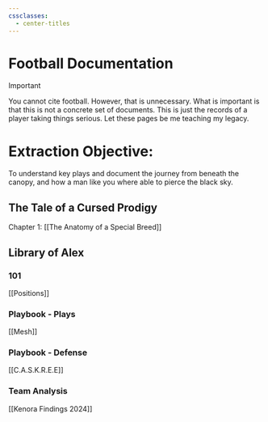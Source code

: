 ```yaml
---
cssclasses:
  - center-titles
---
```

# Football Documentation
>[!important]
> You cannot cite football. However, that is unnecessary. What is important is that this is not a concrete set of documents. This is just the records of a player taking things serious. Let these pages be me teaching my legacy.

# Extraction Objective:
To understand key plays and document the journey from beneath the canopy, and how a man like you where able to pierce the black sky.

## The Tale of a Cursed Prodigy

Chapter 1: [[The Anatomy of a Special Breed]]

## Library of Alex

### 101
[[Positions]]

### Playbook - Plays
[[Mesh]]
### Playbook - Defense
[[C.A.S.K.R.E.E]]
### Team Analysis
[[Kenora Findings 2024]]